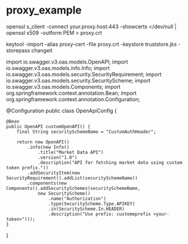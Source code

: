 # proxy_example

openssl s_client -connect your.proxy.host:443 -showcerts </dev/null | openssl x509 -outform PEM > proxy.crt






keytool -import -alias proxy-cert -file proxy.crt -keystore truststore.jks -storepass changeit




import io.swagger.v3.oas.models.OpenAPI;
import io.swagger.v3.oas.models.info.Info;
import io.swagger.v3.oas.models.security.SecurityRequirement;
import io.swagger.v3.oas.models.security.SecurityScheme;
import io.swagger.v3.oas.models.Components;
import org.springframework.context.annotation.Bean;
import org.springframework.context.annotation.Configuration;

@Configuration
public class OpenApiConfig {

    @Bean
    public OpenAPI customOpenAPI() {
        final String securitySchemeName = "CustomAuthHeader";

        return new OpenAPI()
            .info(new Info()
                .title("Market Data API")
                .version("1.0")
                .description("API for fetching market data using custom token prefix."))
            .addSecurityItem(new SecurityRequirement().addList(securitySchemeName))
            .components(new Components().addSecuritySchemes(securitySchemeName,
                new SecurityScheme()
                    .name("Authorization")
                    .type(SecurityScheme.Type.APIKEY)
                    .in(SecurityScheme.In.HEADER)
                    .description("Use prefix: customeprefix <your-token>")));
    }
}


